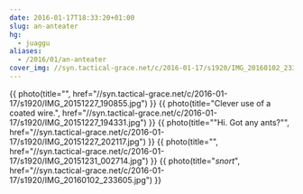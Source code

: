 ```yaml
---
date: 2016-01-17T18:33:20+01:00
slug: an-anteater
hg:
  - juaggu
aliases:
  - /2016/01/an-anteater
cover_img: //syn.tactical-grace.net/c/2016-01-17/s1920/IMG_20160102_233605.jpg
---
```

{{ photo(title="", href="//syn.tactical-grace.net/c/2016-01-17/s1920/IMG_20151227_190855.jpg") }}
{{ photo(title="Clever use of a coated wire.", href="//syn.tactical-grace.net/c/2016-01-17/s1920/IMG_20151227_194331.jpg") }}
{{ photo(title="\"Hi. Got any ants?\"", href="//syn.tactical-grace.net/c/2016-01-17/s1920/IMG_20151227_202117.jpg") }}
{{ photo(title="", href="//syn.tactical-grace.net/c/2016-01-17/s1920/IMG_20151231_002714.jpg") }}
{{ photo(title="*snort*", href="//syn.tactical-grace.net/c/2016-01-17/s1920/IMG_20160102_233605.jpg") }}
